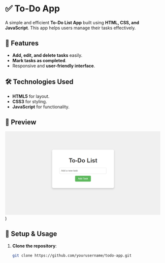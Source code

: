 
# ✅ To-Do App

A simple and efficient **To-Do List App** built using **HTML, CSS, and JavaScript**. This app helps users manage their tasks effectively.

## 🚀 Features
- **Add, edit, and delete tasks** easily.
- **Mark tasks as completed**.
- Responsive and **user-friendly interface**.

## 🛠️ Technologies Used
- **HTML5** for layout.
- **CSS3** for styling.
- **JavaScript** for functionality.

## 📸 Preview
![To-Do App Preview](./Screenshot%202025-03-12%20115922.png)) 

## 🔧 Setup & Usage
1. **Clone the repository**:
   ```bash
   git clone https://github.com/yourusername/todo-app.git
